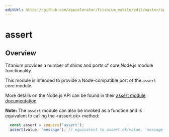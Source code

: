 ```yaml
---
editUrl: https://github.com/appcelerator/titanium_mobile/edit/master/apidoc/NodeJS/assert.yml
---
```

# assert

<TypeHeader/>

## Overview

Titanium provides a number of shims and ports of core Node.js module functionality.

This module is intended to provide a Node-compatible port of the `assert` core module.

More details on the Node.js API can be found in their [assert module documentation](https://nodejs.org/api/assert.html)

**Note:** The `assert` module can also be invoked as a function and is equivalent to calling the <assert.ok> method:

``` javascript
  const assert = require('assert');
  assert(value, 'message'); // equivalent to assert.ok(value, 'message')
```

<ApiDocs/>
